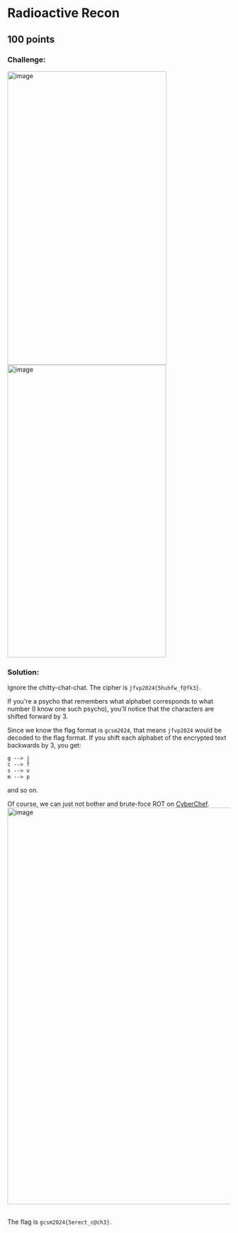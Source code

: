 # Radioactive Recon
## 100 points

### Challenge:
<img width="359" height="661" alt="image" src="https://github.com/user-attachments/assets/cfc51c0c-97e8-47df-a3fc-9c3158617ad3" />
<img width="358" height="659" alt="image" src="https://github.com/user-attachments/assets/84737d90-9373-43bb-9d8e-661d1a66c346" />

### Solution:
Ignore the chitty-chat-chat. The cipher is `jfvp2024{5huhfw_f@fk3}`.

If you're a psycho that remembers what alphabet corresponds to what number (I know one such psycho), you'll notice that the characters are shifted forward by 3.

Since we know the flag format is `gcsm2024`, that means `jfvp2024` would be decoded to the flag format. If you shift each alphabet of the encrypted text backwards by 3, you get:
```
g --> j
c --> f
s --> v
m --> p
```
and so on.

Of course, we can just not bother and brute-foce ROT on [CyberChef](https://gchq.github.io/CyberChef/).
<img width="1910" height="893" alt="image" src="https://github.com/user-attachments/assets/36a10af4-8ef4-4a06-b132-ca94b884a865" />

</br>The flag is `gcsm2024{5erect_c@ch3}`.
